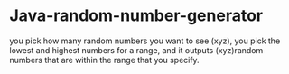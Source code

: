 # Java-random-number-generator
you pick how many random numbers you want to see (xyz), you pick the lowest and highest numbers for a range, and it outputs (xyz)random numbers that are within the range that you specify.  

